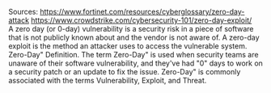 Sources:
https://www.fortinet.com/resources/cyberglossary/zero-day-attack
https://www.crowdstrike.com/cybersecurity-101/zero-day-exploit/
\
A zero day (or 0-day) vulnerability is a security risk in a piece of software that is not publicly known about and the vendor is not aware of. A zero-day exploit is the method an attacker uses to access the vulnerable system.
\
Zero-Day" Definition. The term Zero-Day" is used when security teams are unaware of their software vulnerability, and they've had "0" days to work on a security patch or an update to fix the issue. Zero-Day" is commonly associated with the terms Vulnerability, Exploit, and Threat.
